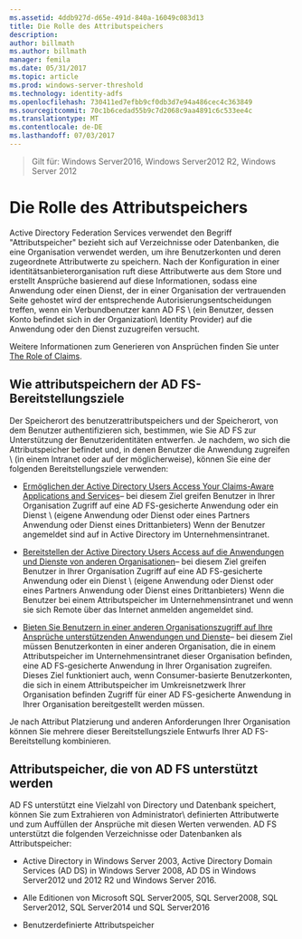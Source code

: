 ```yaml
---
ms.assetid: 4ddb927d-d65e-491d-840a-16049c083d13
title: Die Rolle des Attributspeichers
description: 
author: billmath
ms.author: billmath
manager: femila
ms.date: 05/31/2017
ms.topic: article
ms.prod: windows-server-threshold
ms.technology: identity-adfs
ms.openlocfilehash: 730411ed7efbb9cf0db3d7e94a486cec4c363849
ms.sourcegitcommit: 70c1b6cedad55b9c7d2068c9aa4891c6c533ee4c
ms.translationtype: MT
ms.contentlocale: de-DE
ms.lasthandoff: 07/03/2017
---
```

 >Gilt für: Windows Server2016, Windows Server2012 R2, Windows Server 2012

# <a name="the-role-of-attribute-stores"></a>Die Rolle des Attributspeichers
Active Directory Federation Services verwendet den Begriff "Attributspeicher" bezieht sich auf Verzeichnisse oder Datenbanken, die eine Organisation verwendet werden, um ihre Benutzerkonten und deren zugeordnete Attributwerte zu speichern. Nach der Konfiguration in einer identitätsanbieterorganisation ruft diese Attributwerte aus dem Store und erstellt Ansprüche basierend auf diese Informationen, sodass eine Anwendung oder einen Dienst, der in einer Organisation der vertrauenden Seite gehostet wird der entsprechende Autorisierungsentscheidungen treffen, wenn ein Verbundbenutzer kann AD FS \ (ein Benutzer, dessen Konto befindet sich in der Organization\ Identity Provider) auf die Anwendung oder den Dienst zuzugreifen versucht.  
  
Weitere Informationen zum Generieren von Ansprüchen finden Sie unter [The Role of Claims](The-Role-of-Claims.md).  
  
## <a name="how-attribute-stores-fit-in-with-your-ad-fs-deployment-goals"></a>Wie attributspeichern der AD FS-Bereitstellungsziele  
Der Speicherort des benutzerattributspeichers und der Speicherort, von dem Benutzer authentifizieren sich, bestimmen, wie Sie AD FS zur Unterstützung der Benutzeridentitäten entwerfen. Je nachdem, wo sich die Attributspeicher befindet und, in denen Benutzer die Anwendung zugreifen \ (in einem Intranet oder auf der möglicherweise), können Sie eine der folgenden Bereitstellungsziele verwenden:  
  
-   [Ermöglichen der Active Directory Users Access Your Claims-Aware Applications and Services](https://technet.microsoft.com/library/dd807071.aspx)– bei diesem Ziel greifen Benutzer in Ihrer Organisation Zugriff auf eine AD FS-gesicherte Anwendung oder ein Dienst \ (eigene Anwendung oder Dienst oder eines Partners Anwendung oder Dienst eines Drittanbieters\) Wenn der Benutzer angemeldet sind auf in Active Directory im Unternehmensintranet.  
  
-   [Bereitstellen der Active Directory Users Access auf die Anwendungen und Dienste von anderen Organisationen](https://technet.microsoft.com/library/dd807123.aspx)– bei diesem Ziel greifen Benutzer in Ihrer Organisation Zugriff auf eine AD FS-gesicherte Anwendung oder ein Dienst \ (eigene Anwendung oder Dienst oder eines Partners Anwendung oder Dienst eines Drittanbieters\) Wenn die Benutzer bei einem Attributspeicher im Unternehmensintranet und wenn sie sich Remote über das Internet anmelden angemeldet sind.  
  
-   [Bieten Sie Benutzern in einer anderen Organisationszugriff auf Ihre Ansprüche unterstützenden Anwendungen und Dienste](https://technet.microsoft.com/library/dd807099.aspx)– bei diesem Ziel müssen Benutzerkonten in einer anderen Organisation, die in einem Attributspeicher im Unternehmensintranet dieser Organisation befinden, eine AD FS-gesicherte Anwendung in Ihrer Organisation zugreifen. Dieses Ziel funktioniert auch, wenn Consumer\-basierte Benutzerkonten, die sich in einem Attributspeicher im Umkreisnetzwerk Ihrer Organisation befinden Zugriff für einer AD FS-gesicherte Anwendung in Ihrer Organisation bereitgestellt werden müssen.  
  
Je nach Attribut Platzierung und anderen Anforderungen Ihrer Organisation können Sie mehrere dieser Bereitstellungsziele Entwurfs Ihrer AD FS-Bereitstellung kombinieren.  
  
## <a name="attribute-stores-that-are-supported-by-ad-fs"></a>Attributspeicher, die von AD FS unterstützt werden  
AD FS unterstützt eine Vielzahl von Directory und Datenbank speichert, können Sie zum Extrahieren von Administrator\ definierten Attributwerte und zum Auffüllen der Ansprüche mit diesen Werten verwenden. AD FS unterstützt die folgenden Verzeichnisse oder Datenbanken als Attributspeicher:  
  
-   Active Directory in Windows Server 2003, Active Directory Domain Services \(AD DS\) in Windows Server 2008, AD DS in Windows Server2012 und 2012 R2 und Windows Server 2016. 
  
-   Alle Editionen von Microsoft SQL Server2005, SQL Server2008, SQL Server2012, SQL Server2014 und SQL Server2016  
  
-   Benutzerdefinierte Attributspeicher  
  

